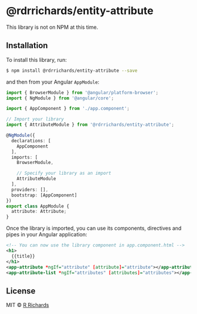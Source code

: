 # @rdrrichards/entity-attribute

This library is not on NPM at this time.

## Installation

To install this library, run:

```bash
$ npm install @rdrrichards/entity-attribute --save
```

and then from your Angular `AppModule`:

```typescript
import { BrowserModule } from '@angular/platform-browser';
import { NgModule } from '@angular/core';

import { AppComponent } from './app.component';

// Import your library
import { AttributeModule } from '@rdrrichards/entity-attribute';

@NgModule({
  declarations: [
    AppComponent
  ],
  imports: [
    BrowserModule,

    // Specify your library as an import
    AttributeModule
  ],
  providers: [],
  bootstrap: [AppComponent]
})
export class AppModule {
  attribute: Attribute;
}
```

Once the library is imported, you can use its components, directives and pipes in your Angular application:

```xml
<!-- You can now use the library component in app.component.html -->
<h1>
  {{title}}
</h1>
<app-attribute *ngIf="attribute" [attribute]="attribute"></app-attribute>
<app-attribute-list *ngIf="attributes" [attributes]="attributes"></app-attribute-list>
```

## License

MIT © [R Richards](mailto:rdrrichardsiii@gmail.com)
